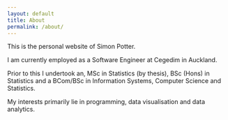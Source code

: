 ```yaml
---
layout: default
title: About
permalink: /about/
---
```


This is the personal website of Simon Potter.

I am currently employed as a Software Engineer at Cegedim in Auckland.

Prior to this I undertook an, MSc in Statistics (by thesis), BSc
(Hons) in Statistics and a BCom/BSc in Information Systems, Computer
Science and Statistics.

My interests primarily lie in programming, data visualisation and data
analytics.
